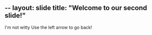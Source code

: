 --
layout: slide
title: "Welcome to our second slide!"
--
I'm not witty
Use the left arrow to go back!

